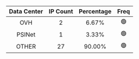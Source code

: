 | Data Center | IP Count | Percentage | Freq |
|:------------:|:--------:|:-----------:|:-----:|
| OVH | 2 | 6.67% | 🟢 |
| PSINet | 1 | 3.33% | 🟢 |
| OTHER | 27 | 90.00% | 🟢 |